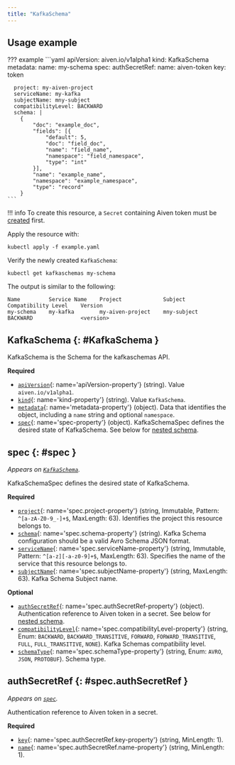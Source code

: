 ```yaml
---
title: "KafkaSchema"
---
```


## Usage example

??? example 
    ```yaml
    apiVersion: aiven.io/v1alpha1
    kind: KafkaSchema
    metadata:
      name: my-schema
    spec:
      authSecretRef:
        name: aiven-token
        key: token
    
      project: my-aiven-project
      serviceName: my-kafka
      subjectName: mny-subject
      compatibilityLevel: BACKWARD
      schema: |
        {
            "doc": "example_doc",
            "fields": [{
                "default": 5,
                "doc": "field_doc",
                "name": "field_name",
                "namespace": "field_namespace",
                "type": "int"
            }],
            "name": "example_name",
            "namespace": "example_namespace",
            "type": "record"
        }
    ```

!!! info
	To create this resource, a `Secret` containing Aiven token must be [created](/aiven-operator/authentication.html) first.

Apply the resource with:

```shell
kubectl apply -f example.yaml
```

Verify the newly created `KafkaSchema`:

```shell
kubectl get kafkaschemas my-schema
```

The output is similar to the following:
```shell
Name         Service Name    Project             Subject        Compatibility Level    Version      
my-schema    my-kafka        my-aiven-project    mny-subject    BACKWARD               <version>    
```

## KafkaSchema {: #KafkaSchema }

KafkaSchema is the Schema for the kafkaschemas API.

**Required**

- [`apiVersion`](#apiVersion-property){: name='apiVersion-property'} (string). Value `aiven.io/v1alpha1`.
- [`kind`](#kind-property){: name='kind-property'} (string). Value `KafkaSchema`.
- [`metadata`](#metadata-property){: name='metadata-property'} (object). Data that identifies the object, including a `name` string and optional `namespace`.
- [`spec`](#spec-property){: name='spec-property'} (object). KafkaSchemaSpec defines the desired state of KafkaSchema. See below for [nested schema](#spec).

## spec {: #spec }

_Appears on [`KafkaSchema`](#KafkaSchema)._

KafkaSchemaSpec defines the desired state of KafkaSchema.

**Required**

- [`project`](#spec.project-property){: name='spec.project-property'} (string, Immutable, Pattern: `^[a-zA-Z0-9_-]+$`, MaxLength: 63). Identifies the project this resource belongs to.
- [`schema`](#spec.schema-property){: name='spec.schema-property'} (string). Kafka Schema configuration should be a valid Avro Schema JSON format.
- [`serviceName`](#spec.serviceName-property){: name='spec.serviceName-property'} (string, Immutable, Pattern: `^[a-z][-a-z0-9]+$`, MaxLength: 63). Specifies the name of the service that this resource belongs to.
- [`subjectName`](#spec.subjectName-property){: name='spec.subjectName-property'} (string, MaxLength: 63). Kafka Schema Subject name.

**Optional**

- [`authSecretRef`](#spec.authSecretRef-property){: name='spec.authSecretRef-property'} (object). Authentication reference to Aiven token in a secret. See below for [nested schema](#spec.authSecretRef).
- [`compatibilityLevel`](#spec.compatibilityLevel-property){: name='spec.compatibilityLevel-property'} (string, Enum: `BACKWARD`, `BACKWARD_TRANSITIVE`, `FORWARD`, `FORWARD_TRANSITIVE`, `FULL`, `FULL_TRANSITIVE`, `NONE`). Kafka Schemas compatibility level.
- [`schemaType`](#spec.schemaType-property){: name='spec.schemaType-property'} (string, Enum: `AVRO`, `JSON`, `PROTOBUF`). Schema type.

## authSecretRef {: #spec.authSecretRef }

_Appears on [`spec`](#spec)._

Authentication reference to Aiven token in a secret.

**Required**

- [`key`](#spec.authSecretRef.key-property){: name='spec.authSecretRef.key-property'} (string, MinLength: 1).
- [`name`](#spec.authSecretRef.name-property){: name='spec.authSecretRef.name-property'} (string, MinLength: 1).
